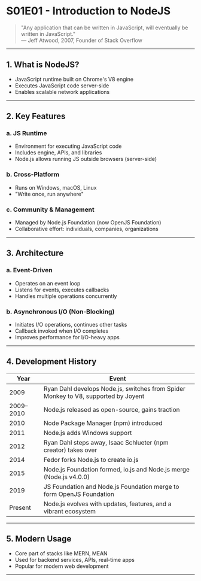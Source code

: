 
# S01E01 - Introduction to NodeJS

> "Any application that can be written in JavaScript, will eventually be written in JavaScript."  
> — Jeff Atwood, 2007, Founder of Stack Overflow

---

## 1. What is NodeJS?

- JavaScript runtime built on Chrome's V8 engine
- Executes JavaScript code server-side
- Enables scalable network applications

---

## 2. Key Features

### a. JS Runtime

- Environment for executing JavaScript code
- Includes engine, APIs, and libraries
- Node.js allows running JS outside browsers (server-side)

### b. Cross-Platform

- Runs on Windows, macOS, Linux
- "Write once, run anywhere"

### c. Community & Management

- Managed by Node.js Foundation (now OpenJS Foundation)
- Collaborative effort: individuals, companies, organizations

---

## 3. Architecture

### a. Event-Driven

- Operates on an event loop
- Listens for events, executes callbacks
- Handles multiple operations concurrently

### b. Asynchronous I/O (Non-Blocking)

- Initiates I/O operations, continues other tasks
- Callback invoked when I/O completes
- Improves performance for I/O-heavy apps

---

## 4. Development History

| Year      | Event                                                                                 |
|-----------|---------------------------------------------------------------------------------------|
| 2009      | Ryan Dahl develops Node.js, switches from Spider Monkey to V8, supported by Joyent    |
| 2009–2010 | Node.js released as open-source, gains traction                                       |
| 2010      | Node Package Manager (npm) introduced                                                 |
| 2011      | Node.js adds Windows support                                                          |
| 2012      | Ryan Dahl steps away, Isaac Schlueter (npm creator) takes over                        |
| 2014      | Fedor forks Node.js to create io.js                                                   |
| 2015      | Node.js Foundation formed, io.js and Node.js merge (Node.js v4.0.0)                   |
| 2019      | JS Foundation and Node.js Foundation merge to form OpenJS Foundation                  |
| Present   | Node.js evolves with updates, features, and a vibrant ecosystem                       |

---

## 5. Modern Usage

- Core part of stacks like MERN, MEAN
- Used for backend services, APIs, real-time apps
- Popular for modern web development

---
